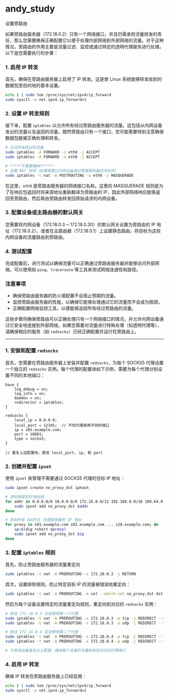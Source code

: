 # andy_study
设置旁路由

如果旁路由服务器（172.18.0.2）只有一个网络接口，并且仍需承担流量转发的责任，那么您需要确保正确配置它以便于处理内部网络到外部网络的流量。对于这种情况，旁路由的作用主要是流量过滤、监控或通过特定的透明代理服务进行处理。以下是您需要执行的步骤：

### 1. 启用 IP 转发
首先，确保在旁路由服务器上启用了 IP 转发。这是使 Linux 系统能够转发收到的数据包至目的地的基本设置。

```bash
echo 1 | sudo tee /proc/sys/net/ipv4/ip_forward
sudo sysctl -w net.ipv4.ip_forward=1
```

### 2. 设置 IP 转发规则
接下来，配置 `iptables` 以允许所有经过旁路由服务器的流量。这包括从内网设备发出的流量以及返回的流量。既然旁路由只有一个接口，您可能需要特别注意确保数据包能被正确处理和转发。

```bash
# 允许所有经过的流量
sudo iptables -A FORWARD -i eth0 -j ACCEPT
sudo iptables -A FORWARD -o eth0 -j ACCEPT

# *****不需要做NAT*****
# 设置 NAT 规则（如果需要让内网设备通过旁路服务器访问外网）
sudo iptables -t nat -A POSTROUTING -o eth0 -j MASQUERADE
```
在这里，`eth0` 是旁路由服务器的网络接口名称。这里的 MASQUERADE 规则是为了在响应包返回时将来源地址重新翻译为旁路由的 IP，因此外部网络响应能够返回至旁路由，然后再由旁路由转发回原始请求的内网设备。

### 3. 配置设备或主路由器的默认网关
您需要将内网设备（172.18.0.3 ~ 172.18.0.30）的默认网关设置为旁路由的 IP 地址（172.18.0.2），或者在主路由器（172.18.0.1）上设置静态路由，将目标为这些内网设备的流量路由到旁路由。

### 4. 测试配置
完成配置后，进行测试以确保流量可以正确通过旁路由服务器并能够访问外部网络。可以使用如 `ping`、`traceroute` 等工具来测试网络连通性和路径。

### 注意事项
- 确保旁路由服务器的防火墙配置不会阻止预期的流量。
- 监控旁路由服务器的性能，以确保它能够处理通过它的流量而不会成为瓶颈。
- 正确配置网络监控工具，以便能够追踪所有经过旁路由的流量。

这些步骤将确保旁路由可以正确处理只有一个网络接口的情况，并允许内网设备通过它安全地连接到外部网络。如果您需要对流量进行特殊处理（如透明代理等），请确保相应的服务（如 `redsocks`）已经正确配置并运行在旁路由上。

-----------------------------------------------------
### 1. 安装和配置 `redsocks`

首先，您需要在旁路由服务器上安装并配置 `redsocks`，为每个 SOCKS5 代理设置一个独立的 `redsocks` 实例。每个代理的配置块如下示例，需要为每个代理分别设置不同的本地端口：

```plaintext
base {
    log_debug = on;
    log_info = on;
    daemon = on;
    redirector = iptables;
}

redsocks {
    local_ip = 0.0.0.0;
    local_port = 12345;  // 不同代理使用不同的端口
    ip = s01.example.com;
    port = 10801;
    type = socks5;
}

// 重复上述配置块，更改 local_port, ip, 和 port
```

### 2. 创建并配置 `ipset`

使用 `ipset` 来管理不需要通过 SOCKS5 代理的目标 IP 地址：

```bash
sudo ipset create no_proxy_dst iphash

# 添加保留的IP地址段
for addr in 0.0.0.0/8 10.0.0.0/8 172.16.0.0/12 192.168.0.0/16 100.64.0.0/12 127.0.0.0/8 169.254.0.0/16 224.0.0.0/4 240.0.0.0/4 198.18.0.0/15 192.88.99.0/24 192.0.0.0/24 192.0.2.0/24; do
    sudo ipset add no_proxy_dst $addr
done

# 添加所有 SOCKS5 代理服务器的 IP 地址
for proxy in s01.example.com s02.example.com ... s28.example.com; do
    ip=$(dig +short $proxy)
    sudo ipset add no_proxy_dst $ip
done
```

### 3. 配置 `iptables` 规则

首先，防止旁路由服务器的流量重定向

```bash
sudo iptables -t nat -A PREROUTING -s 172.18.0.2 -j RETURN
```

其次，设置排除规则，防止特定目标 IP 的流量被错误地重定向：

```bash
sudo iptables -t nat -A PREROUTING -m set --match-set no_proxy_dst dst -j RETURN
```

然后为每个设备设置特定的流量重定向规则，重定向到对应的 `redsocks` 实例：

```bash
# 假设 172.18.0.3 应该使用第一个代理
sudo iptables -t nat -A PREROUTING -s 172.18.0.3 -p tcp -j REDIRECT --to-port 12345
sudo iptables -t nat -A PREROUTING -s 172.18.0.3 -p udp -j REDIRECT --to-port 12345

# 假设 172.18.0.4 应该使用第二个代理
sudo iptables -t nat -A PREROUTING -s 172.18.0.4 -p tcp -j REDIRECT --to-port 12346
sudo iptables -t nat -A PREROUTING -s 172.18.0.4 -p udp -j REDIRECT --to-port 12346

# 为其他设备重复以上配置，确保每个设备的流量转发到对应的代理端口
```

### 4. 启用 IP 转发

确保 IP 转发在旁路由服务器上已经启用：

```bash
echo 1 | sudo tee /proc/sys/net/ipv4/ip_forward
sudo sysctl -w net.ipv4.ip_forward=1
```
